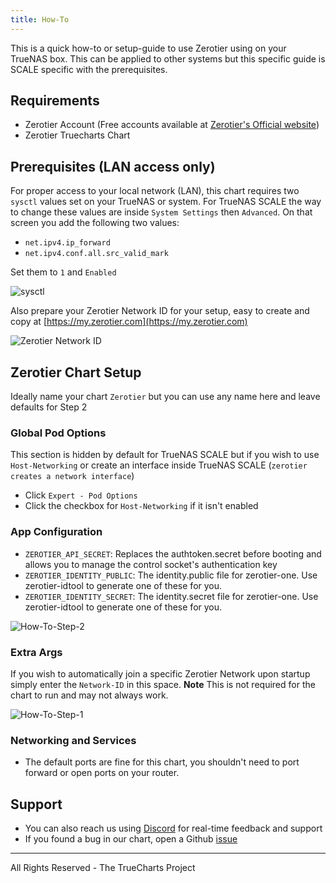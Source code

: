 ```yaml
---
title: How-To
---
```


This is a quick how-to or setup-guide to use Zerotier using on your TrueNAS box.
This can be applied to other systems but this specific guide is SCALE specific with the prerequisites.

## Requirements

- Zerotier Account (Free accounts available at [Zerotier's Official website](https://www.zerotier.com))
- Zerotier Truecharts Chart

## Prerequisites (LAN access only)

For proper access to your local network (LAN), this chart requires two `sysctl` values set on your TrueNAS or system.
For TrueNAS SCALE the way to change these values are inside `System Settings` then `Advanced`.
On that screen you add the following two values:

- `net.ipv4.ip_forward`
- `net.ipv4.conf.all.src_valid_mark`

Set them to `1` and `Enabled`

![sysctl](img/Sysctl.png)

Also prepare your Zerotier Network ID for your setup, easy to create and copy at [https://my.zerotier.com](https://my.zerotier.com)

![Zerotier Network ID](img/Network-ID.png)

## Zerotier Chart Setup

Ideally name your chart `Zerotier` but you can use any name here and leave defaults for Step 2

### Global Pod Options

This section is hidden by default for TrueNAS SCALE but if you wish to use `Host-Networking` or create an interface inside TrueNAS SCALE (`zerotier creates a network interface`)

- Click `Expert - Pod Options`
- Click the checkbox for `Host-Networking` if it isn't enabled

### App Configuration

- `ZEROTIER_API_SECRET`: Replaces the authtoken.secret before booting and allows you to manage the control socket's authentication key
- `ZEROTIER_IDENTITY_PUBLIC`: The identity.public file for zerotier-one. Use zerotier-idtool to generate one of these for you.
- `ZEROTIER_IDENTITY_SECRET`: The identity.secret file for zerotier-one. Use zerotier-idtool to generate one of these for you.

![How-To-Step-2](img/How-To-Step-2.png)

### Extra Args

If you wish to automatically join a specific Zerotier Network upon startup simply enter the `Network-ID` in this space.
**Note** This is not required for the chart to run and may not always work.

![How-To-Step-1](img/How-To-Step-1.png)

### Networking and Services

- The default ports are fine for this chart, you shouldn't need to port forward or open ports on your router.

## Support

- You can also reach us using [Discord](https://discord.gg/tVsPTHWTtr) for real-time feedback and support
- If you found a bug in our chart, open a Github [issue](https://github.com/truecharts/apps/issues/new/choose)

---

All Rights Reserved - The TrueCharts Project
